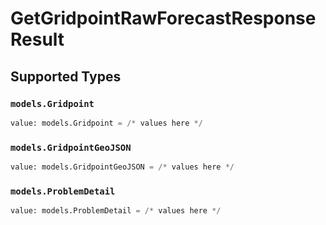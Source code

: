 # GetGridpointRawForecastResponseResult


## Supported Types

### `models.Gridpoint`

```python
value: models.Gridpoint = /* values here */
```

### `models.GridpointGeoJSON`

```python
value: models.GridpointGeoJSON = /* values here */
```

### `models.ProblemDetail`

```python
value: models.ProblemDetail = /* values here */
```


